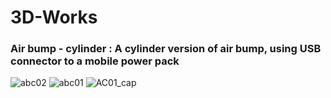 # 3D-Works
### Air bump - cylinder : A cylinder version of air bump, using USB connector to a mobile power pack
![abc02](https://github.com/MickeyChuang/3D-Works/assets/5964977/eda0c11e-2bd0-4702-9f87-8c1da6286ab4)
![abc01](https://github.com/MickeyChuang/3D-Works/assets/5964977/05ad9bb9-81c3-4e0a-bd0a-d7f62ad0e871)
![AC01_cap](https://github.com/MickeyChuang/3D-Works/assets/5964977/381cca08-ad60-4adf-9fe5-a129d3e7aee6)

